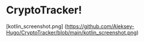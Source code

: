# CryptoTracker!
[kotlin_screenshot.png] (https://github.com/Aleksey-Hugo/CryptoTracker/blob/main/kotlin_screenshot.png)
